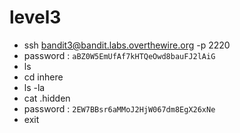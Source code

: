 # level3
- ssh bandit3@bandit.labs.overthewire.org -p 2220
- password : ```aBZ0W5EmUfAf7kHTQeOwd8bauFJ2lAiG```
- ls
- cd inhere
- ls -la
- cat .hidden
- password : ```2EW7BBsr6aMMoJ2HjW067dm8EgX26xNe```
- exit
